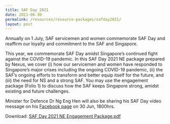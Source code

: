```yaml
---
title: SAF Day 2021
date: 2021-06-30
permalink: /resources/resource-packages/safday2021/
layout: post
---
```

Annually on 1 July, SAF servicemen and women commemorate SAF Day and reaffirm our loyalty and commitment to the SAF and Singapore.

This year, we commemorate SAF Day amidst Singapore’s continued fight against the COVID-19 pandemic. In this SAF Day 2021 NE package prepared by Nexus, we cover (i) how our servicemen and women have responded to Singapore’s major crises including the ongoing COVID-19 pandemic, (ii) the SAF’s ongoing efforts to transform and better equip itself for the future, and (iii) the need for NS and a strong SAF.
You may use the engagement package (Folio 1) to discuss how the SAF keeps Singapore strong, amidst existing and future challenges.

Minister for Defence Dr Ng Eng Hen will also be sharing his SAF Day video message on his [Facebook page](https://www.facebook.com/ngenghen) on 30 Jun, 1800hrs. 

Download: [SAF Day 2021 NE Engagement Package.pdf](/files/packages/2021/saf%20day%202021%20ne%20engagement%20package.pdf)
